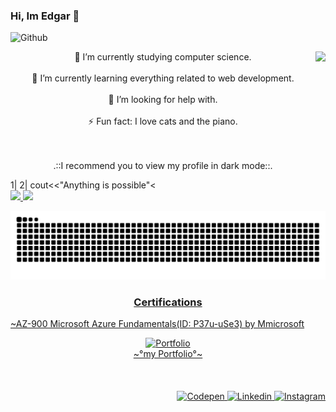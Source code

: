 ### Hi, Im Edgar 👋

<!-- cover -->
![Github](https://user-images.githubusercontent.com/69487958/129805905-168fd73e-1d25-42fe-ac49-e757a584c338.gif)

<!-- Me .GIF -->
 <img align="right" height="220em" align="right" src="https://user-images.githubusercontent.com/69487958/131787093-8fb23d0a-f70f-4c06-a4ab-fb310f38111a.gif"/>
 
 <!-- About me -->
 <div align="center">
 🔭 I’m currently studying computer science. <br><br>
 🌱 I’m currently learning everything related to web development. <br><br>
 🤔 I’m looking for help with.<br><br>
 ⚡ Fun fact: I love cats and the piano. <br><br><br>
 
  .::I recommend you to view my profile in dark mode::.<br>
 
</div>          
<!-- Inspiration -->
                                                1|
                                                2|     cout<<"Anything is possible"<<endl;
                                                3|



<!-- Snake Game -->
<div>  
  <a href="https://github.com/EdgarAnt">
  <img height="180em" src="https://github-readme-stats.vercel.app/api?username=EdgarAnt&show_icons=true&theme=tokyonight"/>
  <img height="120em" src="https://github-readme-stats.vercel.app/api/top-langs/?username=EdgarAnt&layout=compact&langs_count=16&theme=tokyonight"/>
    
  ![Snake animation](https://github.com/EdgarAnt/EdgarAnt/blob/output/github-contribution-grid-snake.svg)
</div>

<div>
 
 <h3 align="center">Certifications</h3>
 
 <!-- Certifactes -->
 <p>~AZ-900 Microsoft Azure Fundamentals(ID: P37u-uSe3) by Mmicrosoft<p>

</div>



<!-- My portfolio -->

<div align=center>
  <a href="https://edgarant.github.io/">
    <img src="https://media.giphy.com/media/kxpZvoYJWxnuxvByQR/giphy.gif" alt="Portfolio" width="20%" height="20%" quality="20%">
  </a>
  <br>
  <a href="https://edgarant.github.io/">
  ~°my Portfolio°~<br><br><br></br>
</div>


<!-- Icons -->

<div align=Right>
  <!-- Icono CodePen -->
    <a href="https://codepen.io/EdgarAnt">
      <img src="https://cdn.jsdelivr.net/npm/simple-icons@3.0.1/icons/codepen.svg" alt="Codepen" height="30">
    </a>
  
  <!-- Icono Linkedin -->
  <a href="https://www.linkedin.com/in/edgarant/">
    <img src="https://cdn.jsdelivr.net/npm/simple-icons@3.0.1/icons/linkedin.svg" alt="Linkedin" height="30">
   </a>

  <!-- Icono Instagram -->
  <a href="https://www.instagram.com/tony_tony_swg/">
    <img src="https://cdn.jsdelivr.net/npm/simple-icons@3.0.1/icons/instagram.svg" alt="Instagram" height="30">
    </a>
</div> 

